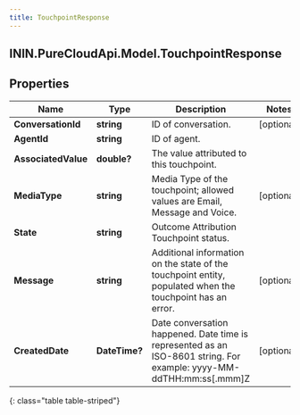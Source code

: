 ```yaml
---
title: TouchpointResponse
---
```

## ININ.PureCloudApi.Model.TouchpointResponse

## Properties

|Name | Type | Description | Notes|
|------------ | ------------- | ------------- | -------------|
| **ConversationId** | **string** | ID of conversation. | [optional] |
| **AgentId** | **string** | ID of agent. | |
| **AssociatedValue** | **double?** | The value attributed to this touchpoint. | |
| **MediaType** | **string** | Media Type of the touchpoint; allowed values are Email, Message and Voice. | [optional] |
| **State** | **string** | Outcome Attribution Touchpoint status. | |
| **Message** | **string** | Additional information on the state of the touchpoint entity, populated when the touchpoint has an error. | [optional] |
| **CreatedDate** | **DateTime?** | Date conversation happened. Date time is represented as an ISO-8601 string. For example: yyyy-MM-ddTHH:mm:ss[.mmm]Z | [optional] |
{: class="table table-striped"}


